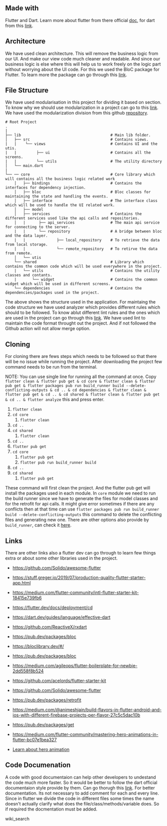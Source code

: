 ## Made with

Flutter and Dart. Learn more about flutter from there official [doc](https://flutter.dev/),
for dart from this [link](https://dart.de/).

## Architecture

We have used clean architecture. This will remove the business logic from our UI.
And make our view code much cleaner and readable. And since our business logic is else where
this will help us to work freely on the logic part without worrying about the UI code.
For this we used the BloC package for Flutter. To learn more the package can go through this [link](https://bloclibrary.dev/#/).

## File Structure

We have used modularisation in this project for dividing it based on section.
To know why we should use modularization in a project can go to this [link](https://medium.com/flutter-community/mastering-flutter-modularization-in-several-ways-f5bced19101a).
We have used the modularization division from this github [repository](https://github.com/rrifafauzikomara/MovieApp).

    # Root Project
    .
    |
    ├── lib                                        # Main lib folder.
    │   ├── src                                    # Contains views.
    |   |    └── views                             # Contains UI and the utis.
    |   |         ├── ui                           # Contains all the screens.
    |   |         └── utils                        # The utility directory
    │   └── main.dart
    |
    └── ── core                                    # Core library which will contains all the business logic related work
        │   ├── bindings                           # Contains the interfaces for dependency injection.
        │   ├── bloc                               # Bloc classes for maintaining the state and handling the events.
        │   ├── interface                          # The interface class which will be used to handle the UI related work.
        │   ├── model
        │   ├── services                           # Contains the different services used like the api calls and repositories.
        │   |      ├── api_services                # The main api service for connecting to the server.
        |   |      └── repository                  # A bridge between bloc and the data layer.
        |   |              ├── local_repository    # To retrieve the data from local storage.
        |   |              └── remote_repository   # To retirve the data from remote.
        │   └── utis
        └── shared                                 # Library which contains the common code which will be used everywhere in the project.
        |   └── utils                              # Contains the utility classes and contants.
        |       └── widget                         # Contains the common widget which will be used in different screens.
        └── dependencies                           # Contains the dependencies/packages used in the project.

The above shows the structure used in the application.
For maintaing the code structure we have used analyzer which provides different rules
which should to be followed. To know ablut different lint rules and the ones which are used in
the project can go through this [link](https://dart-lang.github.io/linter/lints/index.html).
We have used lint to maintain the code format throught out the project. And if not followed the
Github action will not allow merge option.

## Cloning

For cloning there are fews steps which needs to be followed so that there will be no issue while
running the project. After downloading the project few command needs to be run from the terminal.

NOTE: You can use single line for running all the command at once. Copy
`flutter clean & flutter pub get & cd core & flutter clean & flutter pub get & flutter packages pub run build_runner build --delete-conflicting-outputs & cd .. & cd dependencies & flutter clean & flutter pub get & cd .. & cd shared & flutter clean & flutter pub get & cd .. & flutter analyze`
this and press enter.

1. `flutter clean`
2. `cd core`
    1. `flutter clean`
3. `cd ..`
4. `cd shared`
    1. `flutter clean`
5. `cd ..`
6. `flutter pub get`
7. `cd core`
    1. `flutter pub get`
    2. `flutter pub run build_runner build`
8. `cd ..`
9. `cd shared`
    1. `flutter pub get`

These command will first clean the project. And the flutter pub get will install the packages used
in each module. In `core` module we need to run the build runner since we have to generate the
files for model classes and for the retrofit for api calls. It might give error sometimes if there
are any conflicts then at that time can use
`flutter packages pub run build_runner build --delete-conflicting-outputs` this command to
delete the conflicting files and generating new one. There are other options also provide by
`build_runner`, can check it [here](https://dart.dev/tools/build_runner).

## Links

There are other links also a flutter dev can go through to learn few things extra or about some other libraries used in the project.

* https://github.com/Solido/awesome-flutter

* https://stuff.greger.io/2019/07/production-quality-flutter-starter-app.html

* https://medium.com/flutter-community/intl-flutter-starter-kit-18415e739fb6

* https://flutter.dev/docs/deployment/cd

* https://dart.dev/guides/language/effective-dart

* https://github.com/ReactiveX/rxdart

* https://pub.dev/packages/bloc

* https://bloclibrary.dev/#/

* https://pub.dev/packages/bloc

* https://medium.com/agileops/flutter-boilerplate-for-newbie-2dd558f8b524

* https://github.com/acelords/flutter-starter-kit

* https://github.com/Solido/awesome-flutter

* https://pub.dev/packages/retrofit

* https://medium.com/@animeshjain/build-flavors-in-flutter-android-and-ios-with-different-firebase-projects-per-flavor-27c5c5dac10b

* https://pub.dev/packages/get

* https://medium.com/flutter-community/mastering-hero-animations-in-flutter-bc07e1bea327

* [Learn about hero animation](https://www.woolha.com/tutorials/flutter-creating-hero-transition-examples)

## Code Documenation

A code with good documentaion can help other developers to undestand the code much more faster.
So it would be better to follow the dart official documentaion style provide by them. Can go
thorugh this [link](https://dart.dev/guides/language/effective-dart). For better documentation. Its not necessary to
add comment for each and every line. Since in flutter we divide the code in different files some
times the name doesn't actually clarify what does the file/class/methods/variable does. So if
required the docmentation must be added.

wiki_search
